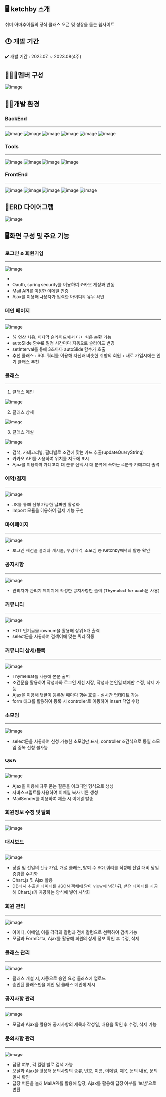 ## 🖥️ ketchby 소개

취미 아마추어들의 정식 클래스 오픈 및 성장을 돕는 웹사이트

## 🕛 개발 기간

✔️ 개발 기간 : 2023.07. ~ 2023.08(4주)


## 🧑‍🤝‍🧑멤버 구성

![image](https://github.com/gr033/Ketchby/assets/128104387/378b1b8a-2c24-4d4b-9ff8-66d3aecece5a)


## 👩‍💻개발 환경

### BackEnd
---
   ![image](https://img.shields.io/badge/Java-ED8B00?style=for-the-badge&logo=openjdk&logoColor=white)  ![image](https://img.shields.io/badge/Oracle-F80000?style=for-the-badge&logo=oracle&logoColor=white) ![image](https://img.shields.io/badge/Oracle_Cloud-F80000?style=for-the-badge&logo=oracle&logoColor=black) ![image](https://img.shields.io/badge/Apache_Tomcat-F8DC75?style=for-the-badge&logo=apachetomcat&logoColor=black) ![image](https://img.shields.io/badge/Maven-D22128?style=for-the-badge&logo=apachemaven&logoColor=white) ![image](https://img.shields.io/badge/Gradle-02303A?style=for-the-badge&logo=gradle&logoColor=white)

### Tools
---
![image](https://img.shields.io/badge/GIT-E44C30?style=for-the-badge&logo=git&logoColor=white) ![image](https://img.shields.io/badge/GitHub-100000?style=for-the-badge&logo=github&logoColor=white) ![image](https://img.shields.io/badge/Spring-6DB33F?style=for-the-badge&logo=spring&logoColor=white) ![image](https://img.shields.io/badge/Visual_Studio_Code-0078D4?style=for-the-badge&logo=visual%20studio%20code&logoColor=white)

### FrontEnd
---
![image](https://img.shields.io/badge/HTML5-E34F26?style=for-the-badge&logo=html5&logoColor=white) ![image](https://img.shields.io/badge/CSS3-1572B6?style=for-the-badge&logo=css3&logoColor=white) ![image](https://img.shields.io/badge/JavaScript-F7DF1E?style=for-the-badge&logo=JavaScript&logoColor=white) ![image](https://img.shields.io/badge/Figma-F24E1E?style=for-the-badge&logo=figma&logoColor=white) ![image](https://img.shields.io/badge/Bootstrap-563D7C?style=for-the-badge&logo=bootstrap&logoColor=white)



## 📖ERD 다이어그램
![image](https://github.com/gr033/Ketchby/assets/94173709/3a97ed5f-c2ee-4f95-8251-bfdee0c4985c)




## 🖥️화면 구성 및 주요 기능
### 로그인 & 회원가입
---
![image](https://github.com/gr033/Ketchby/assets/94173709/c2fbb78d-ad1b-4afa-9ef4-fce5a8b4d3c3)

* 
* Oauth, spring security를 이용하여 카카오 계정과 연동
* Mail API를 이용한 이메일 인증
* Ajax를 이용해 사용자가 입력한 아이디의 유무 확인


### 메인 페이지
---
![image](https://github.com/gr033/Ketchby/assets/94173709/9b84637b-e063-4659-84d6-56bfd92f96bb)


* % 연산 사용, 마지막 슬라이드에서 다시 처음 순환 가능
* autoSlide 함수로 일정 시간마다 자동으로 슬라이드 변경
* setInterval를 통해 3초마다 autoSlide 함수가 호출
* 추천 클래스 : SQL 쿼리를 이용해 자신과 비슷한 취향의 회원 + 새로 가입시에는 인기 클래스 추천


### 클래스
---
1. 클래스 메인

![image](https://github.com/gr033/Ketchby/assets/94173709/4628014f-5898-4dcf-ab84-9223da70d669)


2. 클래스 상세

![image](https://github.com/gr033/Ketchby/assets/94173709/552ebc5b-3afa-452a-a5d3-9fc634c9901f)


3. 클래스 개설

![image](https://github.com/gr033/Ketchby/assets/94173709/ab733e76-b800-4ee8-9e3d-e12ad600860c)

* 검색, 카테고리별, 필터별로 조건에 맞는 카드 추출(updateQueryString)
* 카카오 API를 사용하여 위치를 지도에 표시
* Ajax를 이용하여 카테고리 대 분류 선택 시 대 분류에 속하는 소분류 카테고리 출력


### 예약/결제
---
![image](https://github.com/Sopflux/ketchby/assets/94173709/ec077f5e-436e-4861-bef5-a05c17ba1241)

* JS를 통해 신청 가능한 날짜만 활성화
* Import 모듈을 이용하여 결제 기능 구현



### 마이페이지
---
![image](https://github.com/Sopflux/ketchby/assets/94173709/e8893156-c443-430d-97c8-d47cb811b9f7)

* 로그인 세션을 불러와 게시물, 수강내역, 소모임 등 Ketchby에서의 활동 확인


### 공지사항
---
![image](https://github.com/Sopflux/ketchby/assets/94173709/3eab53cb-06e4-437c-b474-4728f401e5ed)

* 관리자가 관리자 페이지에 작성한 공지사항만 출력 (Thymeleaf  for each문 사용)


### 커뮤니티
---
![image](https://github.com/Sopflux/ketchby/assets/94173709/bf1ac72d-a814-4433-bb0f-4e3feb9c7736)

* HOT 인기글을 rownum을 활용해 상위 5개 출력
* select문을 사용하여 검색어에 맞는 쿼리 작동

### 커뮤니티 상세/등록
---
![image](https://github.com/Sopflux/ketchby/assets/94173709/42fbbb0a-d4e8-4c5e-b425-7a998c3a429f)

* Thymeleaf를 사용해 본문 출력
* 조건문을 활용하여 작성자와 로그인 세션 저장, 작성자 본인일 떄에만 수정, 삭제 가능
* Ajax을 이용해 댓글이 등록될 때마다 함수 호출 - 실시간 업데이트 가능
* form 태그를 활용하여 등록 시 controller로 이동하여 insert 작업 수행

### 소모임
---
![image](https://github.com/Sopflux/ketchby/assets/94173709/a5b92415-7113-4639-a4cc-a6f86f301772)

* select문을 사용하여 신청 가능한 소모임만 표시, controller 조건식으로 동일 소모임 중복 신청 불가능

### Q&A
---
![image](https://github.com/Sopflux/ketchby/assets/94173709/a21cd9a7-f102-4fc7-9d58-fedbaa8e13cf)

* Ajax을 이용해 자주 묻는 질문을 아코디언 형식으로 생성
* 자바스크립트를 사용하여 이메일 복사 버튼 생성
* MailSender를 이용하여 제출 시 이메일 발송

### 회원정보 수정 및 탈퇴
---
![image](https://github.com/Sopflux/ketchby/assets/94173709/314f422c-42c2-4d89-8df9-4c5c65ec6342)

### 대시보드
---
![image](https://github.com/Sopflux/ketchby/assets/94173709/e924ce2a-5c4e-4946-8002-ae5071543045)

* 당일 및 전일의 신규 가입, 개설 클래스, 탈퇴 수 SQL쿼리를 작성해 전일 대비 당일 증감률 수치화
* Chart.js 및 Ajax 할용
* DB에서 추출한 데이터를 JSON 객체에 담아 view에 넘긴 뒤, 받은 데이터를 가공해 Chart.js가 제공하는 양식에 넣어 시각화

### 회원 관리
---
![image](https://github.com/Sopflux/ketchby/assets/94173709/02f51de2-56f4-45fa-bdbb-7f232f24c61e)

* 아이디, 이메일, 이름 각각의 칼럼과 전체 칼럼으로 선택하여 검색 가능
* 모달과 FormData, Ajax를 활용해 회원의 상세 정보 확인 후 수정, 삭제

### 클래스 관리
---
![image](https://github.com/Sopflux/ketchby/assets/94173709/36a0fd88-d4d5-401c-a101-219162e83035)

* 클래스 개설 시, 자동으로 승인 요청 클래스에 업로드
* 승인된 클래스만을 메인 및 클래스 메인에 제시

### 공지사항 관리
---
![image](https://github.com/Sopflux/ketchby/assets/94173709/52bdefb6-873f-4e0b-b289-a777e0094ede)

* 모달과 Ajax을 활용해 공지사항의 제목과 작성일, 내용을 확인 후 수정, 삭제 가능

### 문의사항 관리
---
![image](https://github.com/Sopflux/ketchby/assets/94173709/368559de-d44b-46d9-bebf-6e13d1157e6d)

* 답장 여부, 각 칼럼 별로 검색 가능
* 모달과 Ajax을 활용해 문의사항의 종류, 번호, 이름, 이메일, 제목, 문의 내용, 문의 일시 확인
* 답장 버튼을 눌러 MailAPI를 활용해 답장, Ajax를 활용해 답장 여부를 '보냄'으로 변환
